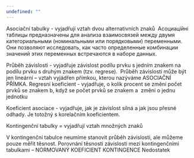 ```yaml
---
undefined: ""
---
```

Asociační tabulky - vyjadřují vztah dvou alternativních znaků 
Асоциаційні таблицы предназначены для анализа взаимосвязей между двумя категориальными (номинальными или порядковыми) переменными. Они позволяют исследовать, как часто определенные комбинации значений этих переменных встречаются в наборе данных.

Průběh závislosti - vyjadřuje závislost podílu prvku s jedním znakem na podílu prvku s druhým znakem (tzv. regrese).  Průběh závislosti může být jen lineární – vztah vyjádřen přímkou, kterou nazýváme ASOCIAČNÍ PŘÍMKA. Regresní koeficient - vyjadřuje, o kolik procent se změní počet prvků se znakem b, když se počet prvků se znakem a  změní o jednu jednotku 

Koeficient asociace - vyjadřuje, jak je závislost silná a jak jsou přesné odhady. Je totožný s korelačním koeficientem.

Kontingenční tabulky = vyjadřují vztah množných znaků 

V kontingenční tabulce neumíme stanovit průběh závislosti, ale můžeme pouze měřit těsnost. Porovnání těsnosti závislosti mezi kontingenčními tabulkami – NORMOVANÝ KOEFICIENT KONTINGENCE Nedostatek

